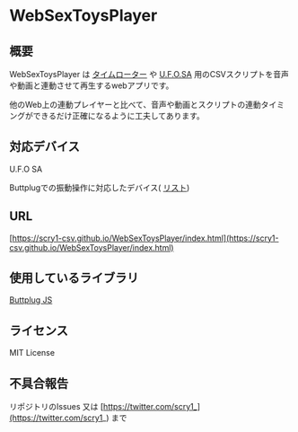 # WebSexToysPlayer

## 概要
WebSexToysPlayer は [タイムローター](http://trance-innovation.com/lp_time/) や [U.F.O.SA](https://www.vorze.jp/ufosa/) 用のCSVスクリプトを音声や動画と連動させて再生するwebアプリです。

他のWeb上の連動プレイヤーと比べて、音声や動画とスクリプトの連動タイミングができるだけ正確になるように工夫してあります。

## 対応デバイス
U.F.O SA

Buttplugでの振動操作に対応したデバイス( [リスト](https://iostindex.com/?filter0ButtplugSupport=7)) 

## URL
[https://scry1-csv.github.io/WebSexToysPlayer/index.html](https://scry1-csv.github.io/WebSexToysPlayer/index.html)

## 使用しているライブラリ
[Buttplug JS](https://github.com/buttplugio/buttplug-rs-ffi/tree/master/js)

## ライセンス
MIT License

## 不具合報告
リポジトリのIssues 又は [https://twitter.com/scry1_](https://twitter.com/scry1_) まで